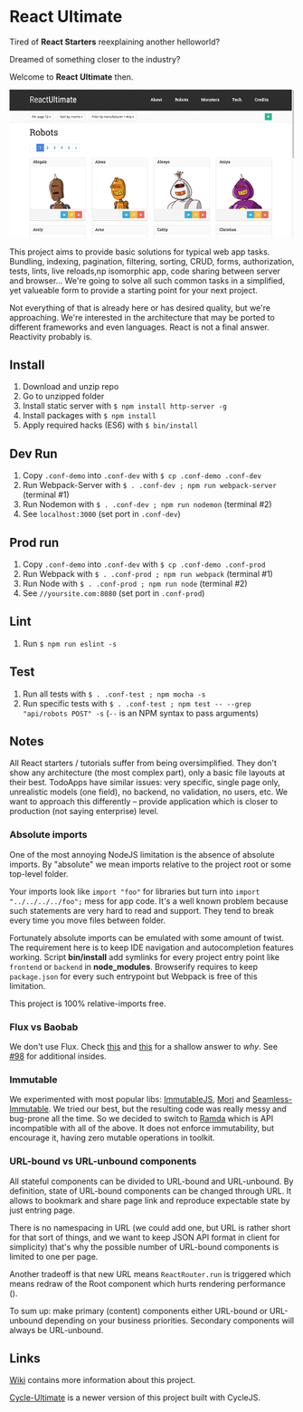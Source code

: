 # React Ultimate

Tired of **React Starters** reexplaining another helloworld?

Dreamed of something closer to the industry?

Welcome to **React Ultimate** then.

![alt tag](/screenshot.png)

This project aims to provide basic solutions for typical web app tasks. Bundling, indexing, pagination,
filtering, sorting, CRUD, forms, authorization, tests, lints, live reloads,np isomorphic app, code sharing between server and browser...
We're going to solve all such common tasks in a simplified, yet valueable form to provide a starting point
for your next project.

Not everything of that is already here or has desired quality, but we're approaching.
We're interested in the architecture that may be ported to different frameworks and even languages.
React is not a final answer. Reactivity probably is.

## Install

1. Download and unzip repo
2. Go to unzipped folder
3. Install static server with `$ npm install http-server -g`
4. Install packages with `$ npm install`
5. Apply required hacks (ES6) with `$ bin/install`

## Dev Run

1. Copy `.conf-demo` into `.conf-dev` with `$ cp .conf-demo .conf-dev`
2. Run Webpack-Server with `$ . .conf-dev ; npm run webpack-server` (terminal #1)
3. Run Nodemon with `$ . .conf-dev ; npm run nodemon` (terminal #2)
4. See `localhost:3000` (set port in `.conf-dev`)

## Prod run

1. Copy `.conf-demo` into `.conf-dev` with `$ cp .conf-demo .conf-prod`
2. Run Webpack with `$ . .conf-prod ; npm run webpack` (terminal #1)
3. Run Node with `$ . .conf-prod ; npm run node` (terminal #2)
4. See `//yoursite.com:8080` (set port in `.conf-prod`)

## Lint

1. Run `$ npm run eslint -s`

## Test

1. Run all tests with `$ . .conf-test ; npm mocha -s`
2. Run specific tests with `$ . .conf-test ; npm test -- --grep "api/robots POST" -s` (`--` is an NPM syntax to pass arguments)

## Notes

All React starters / tutorials suffer from being oversimplified.
They don't show any architecture (the most complex part), only a basic file layouts at their best.
TodoApps have similar issues: very specific, single page only, unrealistic models (one field),
no backend, no validation, no users, etc. We want to approach this differently – provide application
which is closer to production (not saying enterprise) level.

### Absolute imports

One of the most annoying NodeJS limitation is the absence of absolute imports. By "absolute" we
mean imports relative to the project root or some top-level folder.

Your imports look like `import "foo"` for libraries but turn into `import "../../../../foo";` mess for app code.
It's a well known problem because such statements are very hard to read and support.
They tend to break every time you move files between folder.

Fortunately absolute imports can be emulated with some amount of twist. The requirement here is to keep IDE navigation and autocompletion features working.
Script **bin/install** add symlinks for every project entry point like `frontend` or `backend` in **node_modules**.
Browserify requires to keep `package.json` for every such entrypoint but Webpack is free of this limitation.

This project is 100% relative-imports free.

### Flux vs Baobab

We don't use Flux. Check [this](https://github.com/acdlite/flummox/issues/63) and
[this](http://christianalfoni.github.io/javascript/2015/02/06/plant-a-baobab-tree-in-your-flux-application.html)
for a shallow answer to *why*. See [#98](https://github.com/Paqmind/react-ultimate/issues/98) for additional
insides.

### Immutable

We experimented with most popular libs: [ImmutableJS](https://github.com/facebook/immutable-js), [Mori](https://github.com/swannodette/mori)
and [Seamless-Immutable](https://github.com/rtfeldman/seamless-immutable).
We tried our best, but the resulting code was really messy and bug-prone all the time.
So we decided to switch to [Ramda](http://ramdajs.com/) which is API incompatible with all of the
above. It does not enforce immutability, but encourage it, having zero mutable operations in toolkit.

### URL-bound vs URL-unbound components

All stateful components can be divided to URL-bound and URL-unbound.
By definition, state of URL-bound components can be changed through URL.
It allows to bookmark and share page link and reproduce expectable state by
just entring page.

There is no namespacing in URL (we could add one, but URL is rather short for that sort of things,
and we want to keep JSON API format in client for simplicity) that's why the possible number of URL-bound
components is limited to one per page.

Another tradeoff is that new URL means `ReactRouter.run` is triggered
which means redraw of the Root component which hurts rendering performance ().

To sum up: make primary (content) components either URL-bound or URL-unbound depending
on your business priorities. Secondary components will always be URL-unbound.

## Links

[Wiki](https://github.com/Paqmind/react-starter/wiki) contains more information about this project.

[Cycle-Ultimate](https://github.com/Paqmind/cycle-ultimate) is a newer version of this project built with CycleJS.
